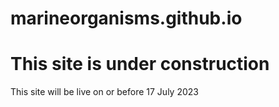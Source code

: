 # marineorganisms.github.io
# This site is under construction
This site will be live on or before 17 July 2023
